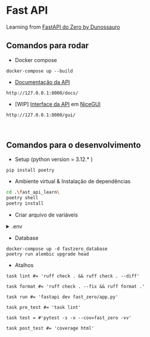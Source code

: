 # Fast API

Learning from [FastAPI do Zero by Dunossauro](https://fastapidozero.dunossauro.com/)

## Comandos para rodar

- Docker compose

``` shell
docker-compose up --build
```

- [Documentação da API](http://127.0.0.1:8000/docs/)
``` 
http://127.0.0.1:8000/docs/
```  

- [WIP] [Interface da API](http://127.0.0.1:8000/gui/) em [NiceGUI](https://nicegui.io/)
``` markdown
http://127.0.0.1:8000/gui/
```

<br>

## Comandos para o desenvolvimento

- Setup (python version = 3.12.* )
``` shell
pip install poetry
```

- Ambiente virtual & Instalação de dependências

``` sh
cd .\fast_api_learn\
poetry shell
poetry install
```

- Criar arquivo de variáveis
<details>
  <summary>.env</summary>
  DATABASE_URL=postgresql+psycopg://{user}:{password}@{hostname}:{port}/{database-name}
</details>

- Database

``` shell
docker-compose up -d fastzero_database
poetry run alembic upgrade head
```


- Atalhos

``` shell
task lint #= 'ruff check . && ruff check . --diff'

task format #= 'ruff check . --fix && ruff format .'

task run #= 'fastapi dev fast_zero/app.py'

task pre_test #= 'task lint'

task test = #'pytest -s -x --cov=fast_zero -vv'

task post_test #= 'coverage html'
```


